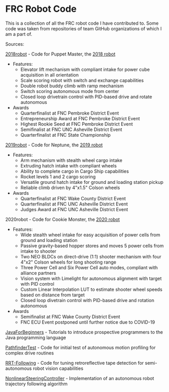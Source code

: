 # FRC Robot Code
This is a collection of all the FRC robot code I have contributed to. Some code was taken from repositories of team GitHub organizations of which I am a part of.

Sources:

[2018robot](https://github.com/team6908/2018robot) - Code for Puppet Master, the [2018 robot](https://www.thebluealliance.com/team/6908/2018)
* Features:
  * Elevator lift mechanism with compliant intake for power cube acquisition in all orientation
  * Scale scoring robot with switch and exchange capabilities
  * Double robot buddy climb with ramp mechanism
  * Switch scoring autonomous mode from center
  * Closed loop drivetrain control with PID-based drive and rotate autonomous
* Awards
  * Quarterfinalist at FNC Pembroke District Event
  * Entrepreneurship Award at FNC Pembroke District Event
  * Highest Rookie Seed at FNC Pembroke District Event
  * Semifinalist at FNC UNC Asheville District Event
  * Quarterfinalist at FNC State Championship

[2019robot](https://github.com/frc6908/2019neptune) - Code for Neptune, the [2019 robot](https://www.thebluealliance.com/team/6908/2019)
* Features:
  * Arm mechanism with stealth wheel cargo intake
  * Extruding hatch intake with compliant wheels
  * Ability to complete cargo in Cargo Ship capabilities
  * Rocket levels 1 and 2 cargo scoring
  * Versatile ground hatch intake for ground and loading station pickup
  * Reliable climb driven by 4"x1.5" Colson wheels
* Awards
  * Quarterfinalist at FNC Wake County District Event
  * Quarterfinalist at FNC UNC Asheville District Event
  * Judges Award at FNC UNC Asheville District Event

2020robot - Code for Cookie Monster, the [2020 robot](https://www.thebluealliance.com/team/6908/2020)
* Features:
  * Wide stealth wheel intake for easy acquisition of power cells from ground and loading station
  * Passive gravity-based hopper stores and moves 5 power cells from intake to shooter
  * Two NEO BLDCs on direct-drive (1:1) shooter mechanism with four 4"x2" Colson wheels for long shooting range
  * Three Power Cell and Six Power Cell auto modes, compliant with alliance partners
  * Vision system with Limelight for autonomous alignment with target with PID control
  * Custom Linear Interpolation LUT to estimate shooter wheel speeds based on distance from target
  * Closed loop divetrain control with PID-based drive and rotation autonomous
* Awards
  * Semifinalist at FNC Wake County District Event
  * FNC ECU Event postponed until further notice due to COVID-19

[JavaForBeginners](https://github.com/frc6908/JavaForBeginners) - Tutorials to introduce prospective programmers to the Java programming language

[PathfinderTest](https://github.com/frc6908/PathfinderTest) - Code for initial test of autonomous motion profiling for complex drive routines

[RRT-Following](https://github.com/frc6908/RRT-Following) - Code for tuning retroreflective tape detection for semi-autonomous robot vision capabilities

[NonlinearSteeringController](https://github.com/joydeepm02/NonlinearSteeringController) - Implementation of an autonomous robot trajectory following algorithm
